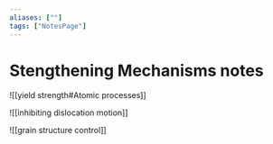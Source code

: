 ```yaml
---
aliases: [""]
tags: ["NotesPage"]
---
```


# Stengthening Mechanisms notes

![[yield strength#Atomic processes]]

![[inhibiting dislocation motion]]

![[grain structure control]]

